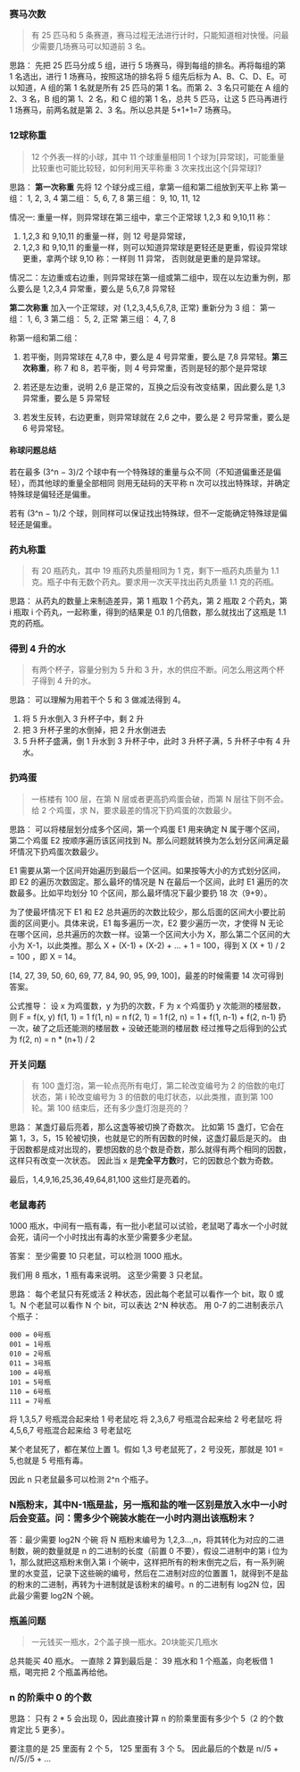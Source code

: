 ### 赛马次数
> 有 25 匹马和 5 条赛道，赛马过程无法进行计时，只能知道相对快慢。问最少需要几场赛马可以知道前 3 名。

思路：
先把 25 匹马分成 5 组，进行 5 场赛马，得到每组的排名。再将每组的第 1 名选出，进行 1 场赛马，按照这场的排名将 5 组先后标为 A、B、C、D、E。可以知道，A 组的第 1 名就是所有 25 匹马的第 1 名。而第 2、3 名只可能在 A 组的 2、3 名，B 组的第 1、2 名，和 C 组的第 1 名，总共 5 匹马，让这 5 匹马再进行 1 场赛马，前两名就是第 2、3 名。所以总共是 5+1+1=7 场赛马。

### 12球称重
> 12 个外表一样的小球，其中 11 个球重量相同 1 个球为[异常球]，可能重量比较重也可能比较轻，如何利用天平称重 3 次来找出这个[异常球]?

思路： 
**第一次称重**
先将 12 个球分成三组，拿第一组和第二组放到天平上称
第一组： 1, 2, 3, 4
第二组： 5, 6, 7, 8
第三组： 9, 10, 11, 12

情况一: 重量一样，则异常球在第三组中，拿三个正常球 1,2,3 和 9,10,11 称：
1. 1,2,3 和 9,10,11 的重量一样，则 12 号是异常球，
2. 1,2,3 和 9,10,11 的重量一样，则可以知道异常球是更轻还是更重，假设异常球更重，拿两个球 9,10 称：一样则 11 异常， 否则就是更重的是异常球。

情况二：左边重或右边重，则异常球在第一组或第二组中，现在以左边重为例，那么要么是 1,2,3,4 异常重，要么是 5,6,7,8 异常轻

**第二次称重**
加入一个正常球，对 {1,2,3,4,5,6,7,8, 正常} 重新分为 3 组：
第一组： 1, 6, 3
第二组： 5, 2, 正常
第三组： 4, 7, 8

称第一组和第二组：
1. 若平衡，则异常球在 4,7,8 中，要么是 4 号异常重，要么是 7,8 异常轻。**第三次称重**，称 7 和 8，若平衡，则 4 号异常重，否则是轻的那个是异常球

2. 若还是左边重，说明 2,6 是正常的，互换之后没有改变结果，因此要么是 1,3 异常重，要么是 5 异常轻

3. 若发生反转，右边更重，则异常球就在 2,6 之中，要么是 2 号异常重，要么是 6 号异常轻。

#### 称球问题总结
若在最多 (3^n − 3)/2 个球中有一个特殊球的重量与众不同（不知道偏重还是偏轻），而其他球的重量全部相同 则用无砝码的天平称 n 次可以找出特殊球，并确定特殊球是偏轻还是偏重。

若有 (3^n − 1)/2 个球，则同样可以保证找出特殊球，但不一定能确定特殊球是偏轻还是偏重。

### 药丸称重
> 有 20 瓶药丸，其中 19 瓶药丸质量相同为 1 克，剩下一瓶药丸质量为 1.1 克。瓶子中有无数个药丸。要求用一次天平找出药丸质量 1.1 克的药瓶。

思路： 从药丸的数量上来制造差异，第 1 瓶取 1 个药丸，第 2 瓶取 2 个药丸，第 i 瓶取 i 个药丸，一起称重，得到的结果是 0.1 的几倍数，那么就找出了这瓶是 1.1 克的药瓶。

### 得到 4 升的水
> 有两个杯子，容量分别为 5 升和 3 升，水的供应不断。问怎么用这两个杯子得到 4 升的水。

思路： 可以理解为用若干个 5 和 3 做减法得到 4。
1. 将 5 升水倒入 3 升杯子中，剩 2 升
2. 把 3 升杯子里的水倒掉，把 2 升水倒进去
3. 5 升杯子盛满，倒 1 升水到 3 升杯子中，此时 3 升杯子满，5 升杯子中有 4 升水。

### 扔鸡蛋
> 一栋楼有 100 层，在第 N 层或者更高扔鸡蛋会破，而第 N 层往下则不会。给 2 个鸡蛋，求 N，要求最差的情况下扔鸡蛋的次数最少。

思路：
可以将楼层划分成多个区间，第一个鸡蛋 E1 用来确定 N 属于哪个区间，第二个鸡蛋 E2 按顺序遍历该区间找到 N。那么问题就转换为怎么划分区间满足最坏情况下扔鸡蛋次数最少。

E1 需要从第一个区间开始遍历到最后一个区间。如果按等大小的方式划分区间，即 E2 的遍历次数固定。那么最坏的情况是 N 在最后一个区间，此时 E1 遍历的次数最多。比如平均划分 10 个区间，那么最坏情况下最少要扔 18 次（9+9）。

为了使最坏情况下 E1 和 E2 总共遍历的次数比较少，那么后面的区间大小要比前面的区间更小。具体来说，E1 每多遍历一次，E2 要少遍历一次，才使得 N 无论在哪个区间，总共遍历的次数一样。设第一个区间大小为 X，那么第二个区间的大小为 X-1，以此类推。那么 X + (X-1) + (X-2) + … + 1 = 100，得到 X (X + 1) / 2 = 100 ，即 X = 14。

[14, 27, 39, 50, 60, 69, 77, 84, 90, 95, 99, 100]，最差的时候需要 14 次可得到答案。

公式推导：
设 x 为鸡蛋数，y 为扔的次数，F 为 x 个鸡蛋扔 y 次能测的楼层数，则 F = f(x, y)
f(1, 1) = 1
f(1, n) = n
f(2, 1) = 1
f(2, n) = 1 + f(1, n-1) + f(2, n-1) 扔一次，破了之后还能测的楼层数 + 没破还能测的楼层数
经过推导之后得到的公式为 f(2, n) = n * (n+1) / 2

### 开关问题
> 有 100 盏灯泡，第一轮点亮所有电灯，第二轮改变编号为 2 的倍数的电灯状态，第 i 轮改变编号为 3 的倍数的电灯状态，以此类推，直到第 100 轮。第 100 结束后，还有多少盏灯泡是亮的？

思路： 某盏灯最后亮着，那么这盏等被切换了奇数次。
比如第 15 盏灯，它会在第 1，3，5，15 轮被切换，也就是它的所有因数的时候，这盏灯最后是灭的。
由于因数都是成对出现的，要想因数的总个数是奇数，那么就得有两个相同的因数，这样只有改变一次状态。
因此当 x 是**完全平方数**时，它的因数总个数为奇数。

最后，1,4,9,16,25,36,49,64,81,100 这些灯是亮着的。

### 老鼠毒药
1000 瓶水，中间有一瓶有毒，有一批小老鼠可以试验，老鼠喝了毒水一个小时就会死，请问一个小时找出有毒的水至少需要多少老鼠。

答案： 至少需要 10 只老鼠，可以检测 1000 瓶水。

我们用 8 瓶水，1 瓶有毒来说明。 这至少需要 3 只老鼠。

思路： 每个老鼠只有死或活 2 种状态，因此每个老鼠可以看作一个 bit，取 0 或 1。N 个老鼠可以看作 N 个 bit，可以表达 2^N 种状态。 用 0-7 的二进制表示八个瓶子：
```
000 = 0号瓶
001 = 1号瓶
010 = 2号瓶
011 = 3号瓶
100 = 4号瓶
101 = 5号瓶
110 = 6号瓶
111 = 7号瓶
```
将 1,3,5,7 号瓶混合起来给 1 号老鼠吃
将 2,3,6,7 号瓶混合起来给 2 号老鼠吃
将 4,5,6,7 号瓶混合起来给 3 号老鼠吃

某个老鼠死了，都在某位上置 1。假如 1,3 号老鼠死了，2 号没死，那就是 101 = 5,也就是 5 号瓶有毒。

因此 n 只老鼠最多可以检测 2^n 个瓶子。

### N瓶粉末，其中N-1瓶是盐，另一瓶和盐的唯一区别是放入水中一小时后会变蓝。问：需多少个碗装水能在一小时内测出该瓶粉末？
答：最少需要 log2N 个碗
将 N 瓶粉末编号为 1,2,3...,n，将其转化为对应的二进制数，碗的数量就是 n 的二进制的长度（前置 0 不要），假设二进制中的第 i 位为 1，那么就把这瓶粉末倒入第 i 个碗中，这样把所有的粉末倒完之后，有一系列碗里的水变蓝，记录下这些碗的编号，然后在二进制对应的位置置 1，就得到不是盐的粉末的二进制，再转为十进制就是该粉末的编号。n 的二进制有 log2N 位，因此最少需要 log2N 个碗。

### 瓶盖问题 
> 一元钱买一瓶水，2个盖子换一瓶水。20块能买几瓶水

总共能买 40 瓶水。 一直除 2 算到最后是： 39 瓶水和 1 个瓶盖，向老板借 1 瓶，喝完把 2 个瓶盖再给他。

### n 的阶乘中 0 的个数
思路： 只有 2 * 5 会出现 0，因此直接计算 n 的阶乘里面有多少个 5（2 的个数肯定比 5 更多）。

要注意的是 25 里面有 2 个 5， 125 里面有 3 个 5。 因此最后的个数是 n//5 + n//5//5 + ...